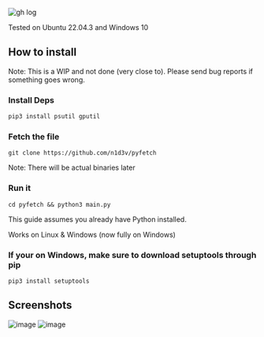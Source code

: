 ![gh log](https://github.com/n1d3v/pyfetch/assets/135556230/36b37cb0-0023-4ae2-8b3c-27fa7ce2b3db)

Tested on Ubuntu 22.04.3 and Windows 10
## How to install
Note: This is a WIP and not done (very close to). Please send bug reports if something goes wrong.

### Install Deps
```python
pip3 install psutil gputil
```

### Fetch the file
```
git clone https://github.com/n1d3v/pyfetch
```
Note: There will be actual binaries later

### Run it
```
cd pyfetch && python3 main.py
```

This guide assumes you already have Python installed.

Works on Linux & Windows (now fully on Windows)

### If your on Windows, make sure to download setuptools through pip
```
pip3 install setuptools
```
## Screenshots
![image](https://github.com/n1d3v/pyfetch/assets/135556230/bf1f1dee-caf9-4972-b846-f2961b9eb091)
![image](https://github.com/n1d3v/pyfetch/assets/135556230/5415c1be-9569-471d-b1e8-e4144283bd6e)

